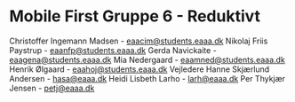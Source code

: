 # Mobile First Gruppe 6 - Reduktivt
 Christoffer Ingemann Madsen - eaacim@students.eaaa.dk Nikolaj Friis Paystrup - eaanfp@students.eaaa.dk Gerda Navickaite - eaagena@students.eaaa.dk Mia Nedergaard - eaamned@students.eaaa.dk  Henrik Ølgaard - eaahoj@students.eaaa.dk    Vejledere Hanne Skjærlund Andersen - hasa@eaaa.dk Heidi Lisbeth Larho - larh@eaaa.dk Per Thykjær Jensen - petj@eaaa.dk
